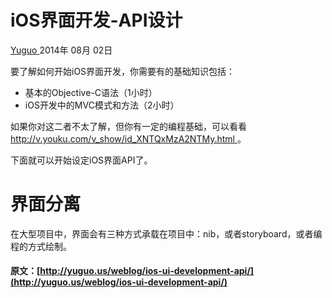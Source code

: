 #  iOS界面开发-API设计

[ Yuguo ](http://yuguo.us) 2014年 08月 02日

要了解如何开始iOS界面开发，你需要有的基础知识包括：

  * 基本的Objective-C语法（1小时） 
  * iOS开发中的MVC模式和方法（2小时） 

如果你对这二者不太了解，但你有一定的编程基础，可以看看 [ http://v.youku.com/v_show/id_XNTQxMzA2NTMy.html
](斯坦福大学公开课) 。

下面就可以开始设定iOS界面API了。

#  界面分离

在大型项目中，界面会有三种方式承载在项目中：nib，或者storyboard，或者编程的方式绘制。

#### 原文：[http://yuguo.us/weblog/ios-ui-development-api/](http://yuguo.us/weblog/ios-ui-development-api/)